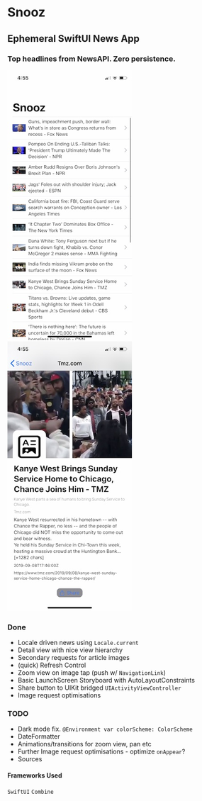 # Snooz
## Ephemeral SwiftUI News App

### Top headlines from NewsAPI. Zero persistence. 

![Alt text](/shots/IMG_4860.jpg?raw=true "Screenshot")
![Alt text](/shots/IMG_4859.jpg?raw=true "Screenshot")

### Done
* Locale driven news using `Locale.current`
* Detail view with nice view hierarchy
* Secondary requests for article images
* (quick) Refresh Control
* Zoom view on image tap (push w/ `NavigationLink`)
* Basic LaunchScreen Storyboard with AutoLayoutConstraints
* Share button to UIKit bridged `UIActivityViewController`
* Image request optimisations

### TODO
* Dark mode fix. `@Environment var colorScheme: ColorScheme`
* DateFormatter
* Animations/transitions for zoom view, pan etc
* Further Image request optimisations - optimize `onAppear`?
* Sources

#### Frameworks Used
`SwiftUI` `Combine`
